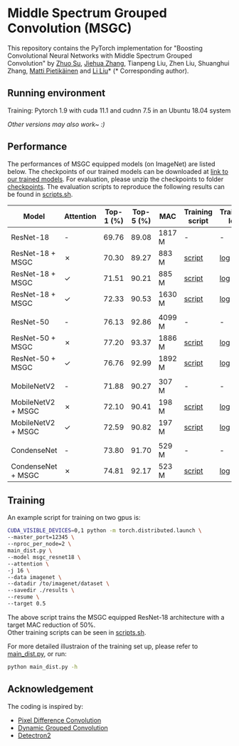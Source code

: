 # Middle Spectrum Grouped Convolution (MSGC)

This repository contains the PyTorch implementation for 
"Boosting Convolutional Neural Networks with Middle Spectrum Grouped Convolution" 
by 
[Zhuo Su](https://zhuogege1943.com/homepage/), 
[Jiehua Zhang](https://scholar.google.com/citations?user=UIbAv3wAAAAJ&hl=en&oi=sra), 
Tianpeng Liu,
Zhen Liu,
Shuanghui Zhang,
[Matti Pietikäinen](https://en.wikipedia.org/wiki/Matti_Pietik%C3%A4inen_(academic)) and 
[Li Liu](http://lilyliliu.com/)\*
(\* Corresponding author).


## Running environment

Training: Pytorch 1.9 with cuda 11.1 and cudnn 7.5 in an Ubuntu 18.04 system <br>

*Other versions may also work~ :)*


## Performance

The performances of MSGC equipped models (on ImageNet) are listed below. The checkpoints of our trained models can be downloaded at [link to our trained models](https://github.com/hellozhuo/msgc/releases/download/v0.1/trained_models_imagenet.zip). For evaluation, 
please unzip the checkpoints to folder [checkpoints](checkpoints). 
The evaluation scripts to reproduce the following results can be found in [scripts.sh](scripts.sh).

| Model | Attention | Top-1 (%) | Top-5 (%) | MAC | Training script | Training log |
|-------|-------|-------|-------|-----|-------------|-------------|
| ResNet-18 | - | 69.76 | 89.08 | 1817 M | - | - |
| ResNet-18 + MSGC | &cross; | 70.30 | 89.27 | 883 M | [script](https://github.com/hellozhuo/msgc/blob/092f46e4e115bfdcbc73546c309267996fa86dd2/scripts.sh#L32) | [log](logs/msgc_resnet18_noatt_log.txt) |
| ResNet-18 + MSGC | &check; | 71.51 | 90.21 | 885 M | [script](https://github.com/hellozhuo/msgc/blob/092f46e4e115bfdcbc73546c309267996fa86dd2/scripts.sh#L35) | [log](logs/msgc_resnet18_att_log.txt) |
| ResNet-18 + MSGC | &check; | 72.33 | 90.53 | 1630 M | [script](https://github.com/hellozhuo/msgc/blob/092f46e4e115bfdcbc73546c309267996fa86dd2/scripts.sh#L53) | [log](logs/msgc_resnet18_noatt_tau0_9_log.txt) |
| | | | | | |
| ResNet-50 | - | 76.13 | 92.86 | 4099 M | - | - |
| ResNet-50 + MSGC | &cross; | 77.20 | 93.37 | 1886 M | [script](https://github.com/hellozhuo/msgc/blob/092f46e4e115bfdcbc73546c309267996fa86dd2/scripts.sh#L38) | [log](logs/msgc_resnet50_noatt_log.txt) |
| ResNet-50 + MSGC | &check; | 76.76 | 92.99 | 1892 M | [script](https://github.com/hellozhuo/msgc/blob/092f46e4e115bfdcbc73546c309267996fa86dd2/scripts.sh#L41) | [log](logs/msgc_resnet50_att_log.txt) |
| | | | | | |
| MobileNetV2 | - | 71.88 | 90.27 | 307 M | - | - |
| MobileNetV2 + MSGC | &cross; | 72.10 | 90.41 | 198 M | [script](https://github.com/hellozhuo/msgc/blob/092f46e4e115bfdcbc73546c309267996fa86dd2/scripts.sh#L44) | [log](logs/msgc_mobilenetv2_noatt_log.txt) |
| MobileNetV2 + MSGC | &check; | 72.59 | 90.82 | 197 M | [script](https://github.com/hellozhuo/msgc/blob/092f46e4e115bfdcbc73546c309267996fa86dd2/scripts.sh#L47) | [log](logs/msgc_mobilenetv2_att_log.txt) |
| | | | | | |
| CondenseNet | - | 73.80 | 91.70 | 529 M | - | - |
| CondenseNet + MSGC | &cross; | 74.81 | 92.17 | 523 M | [script](https://github.com/hellozhuo/msgc/blob/092f46e4e115bfdcbc73546c309267996fa86dd2/scripts.sh#L50) | [log](logs/msgc_condensenet_noatt_log.txt) |

## Training

An example script for training on two gpus is:
```bash
CUDA_VISIBLE_DEVICES=0,1 python -m torch.distributed.launch \
--master_port=12345 \
--nproc_per_node=2 \
main_dist.py \
--model msgc_resnet18 \
--attention \
-j 16 \
--data imagenet \
--datadir /to/imagenet/dataset \
--savedir ./results \
--resume \
--target 0.5
```

The above script trains the MSGC equipped ResNet-18 architecture with a target MAC reduction of 50%.<br>
Other training scripts can be seen in [scripts.sh](scripts.sh). 

For more detailed illustraion of the training set up, please refer to [main\_dist.py](main_dist.py), or run:
```bash
python main_dist.py -h
```

## Acknowledgement

The coding is inspired by:

- [Pixel Difference Convolution](https://github.com/zhuoinoulu/pidinet)
- [Dynamic Grouped Convolution](https://github.com/hellozhuo/dgc)
- [Detectron2](https://github.com/facebookresearch/detectron2)

